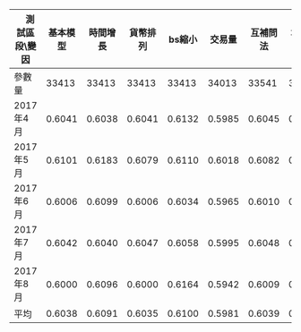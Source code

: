 
| 　測試區段\變因　 |基本模型|  時間增長  | 貨幣排列 | bs縮小 | 交易量 |  互補問法 | 增加貨幣| 
| --------   | --------  | -------- | --------  | -------- |-------- |-------- |-------- |
| 參數量       | 33413    | 33413   | 33413    | 33413   |34013    | 33541   |34325   |
| 2017年4月   | 0.6041    | 0.6038   | 0.6041    | 0.6132   | 0.5985    | 0.6045   | 0.6176  |
| 2017年5月   | 0.6101    | 0.6183   | 0.6079    | 0.6110   | 0.6018    | 0.6082   | 0.6102  |
| 2017年6月   | 0.6006    | 0.6099   | 0.6006    | 0.6034   | 0.5965    | 0.6010   | 0.6139  |
| 2017年7月   | 0.6042    | 0.6040   | 0.6047    | 0.6058   | 0.5995    | 0.6048   | 0.6189  |
| 2017年8月   | 0.6000    | 0.6096   | 0.6000    | 0.6164   | 0.5942    | 0.6009   | 0.6113  |
| 平均   | 0.6038    | 0.6091   | 0.6035    | 0.6100   | 0.5981    | 0.6039   |0.6144   |
